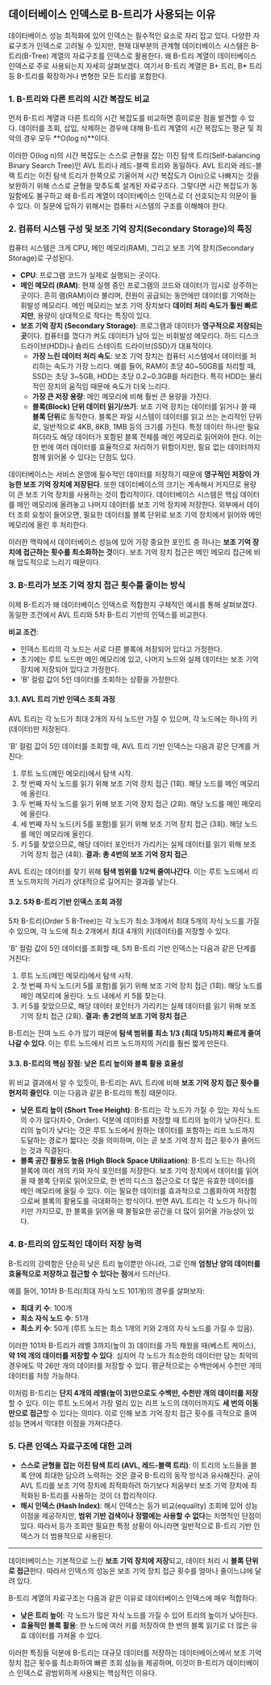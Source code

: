 ## 데이터베이스 인덱스로 B-트리가 사용되는 이유

데이터베이스 성능 최적화에 있어 인덱스는 필수적인 요소로 자리 잡고 있다. 다양한 자료구조가 인덱스로 고려될 수 있지만, 현재 대부분의 관계형 데이터베이스 시스템은 B-트리(B-Tree) 계열의 자료구조를 인덱스로 활용한다. 왜 B-트리 계열이 데이터베이스 인덱스로 주로 사용되는지 자세히 살펴보겠다. 여기서 B-트리 계열은 B+ 트리, B\* 트리 등 B-트리를 확장하거나 변형한 모든 트리를 포함한다.

### 1. B-트리와 다른 트리의 시간 복잡도 비교

먼저 B-트리 계열과 다른 트리의 시간 복잡도를 비교하면 흥미로운 점을 발견할 수 있다. 데이터를 조회, 삽입, 삭제하는 경우에 대해 B-트리 계열의 시간 복잡도는 평균 및 최악의 경우 모두 **O(log n)**이다.

이러한 O(log n)의 시간 복잡도는 스스로 균형을 잡는 이진 탐색 트리(Self-balancing Binary Search Tree)인 AVL 트리나 레드-블랙 트리와 동일하다. AVL 트리와 레드-블랙 트리는 이진 탐색 트리가 한쪽으로 기울어져 시간 복잡도가 O(n)으로 나빠지는 것을 보완하기 위해 스스로 균형을 맞추도록 설계된 자료구조다. 그렇다면 시간 복잡도가 동일함에도 불구하고 왜 B-트리 계열이 데이터베이스 인덱스로 더 선호되는지 의문이 들 수 있다. 이 질문에 답하기 위해서는 컴퓨터 시스템의 구조를 이해해야 한다.

### 2. 컴퓨터 시스템 구성 및 보조 기억 장치(Secondary Storage)의 특징

컴퓨터 시스템은 크게 CPU, 메인 메모리(RAM), 그리고 보조 기억 장치(Secondary Storage)로 구성된다.

- **CPU**: 프로그램 코드가 실제로 실행되는 곳이다.
- **메인 메모리 (RAM)**: 현재 실행 중인 프로그램의 코드와 데이터가 임시로 상주하는 곳이다. 흔히 램(RAM)이라 불리며, 전원이 공급되는 동안에만 데이터를 기억하는 휘발성 메모리다. 메인 메모리는 보조 기억 장치보다 **데이터 처리 속도가 훨씬 빠르지만**, 용량이 상대적으로 작다는 특징이 있다.
- **보조 기억 장치 (Secondary Storage)**: 프로그램과 데이터가 **영구적으로 저장되는 곳**이다. 컴퓨터를 껐다가 켜도 데이터가 남아 있는 비휘발성 메모리다. 하드 디스크 드라이브(HDD)나 솔리드 스테이트 드라이브(SSD)가 대표적이다.
  - **가장 느린 데이터 처리 속도**: 보조 기억 장치는 컴퓨터 시스템에서 데이터를 처리하는 속도가 가장 느리다. 예를 들어, RAM이 초당 40~50GB를 처리할 때, SSD는 초당 3~5GB, HDD는 초당 0.2~0.3GB를 처리한다. 특히 HDD는 물리적인 장치의 움직임 때문에 속도가 더욱 느리다.
  - **가장 큰 저장 용량**: 메인 메모리에 비해 훨씬 큰 용량을 가진다.
  - **블록(Block) 단위 데이터 읽기/쓰기**: 보조 기억 장치는 데이터를 읽거나 쓸 때 **블록 단위**로 동작한다. 블록은 파일 시스템이 데이터를 읽고 쓰는 논리적인 단위로, 일반적으로 4KB, 8KB, 1MB 등의 크기를 가진다. 특정 데이터 하나만 필요하더라도 해당 데이터가 포함된 블록 전체를 메인 메모리로 읽어와야 한다. 이는 한 번에 여러 데이터를 효율적으로 처리하기 위함이지만, 필요 없는 데이터까지 함께 읽어올 수 있다는 단점도 있다.

데이터베이스는 서비스 운영에 필수적인 데이터를 저장하기 때문에 **영구적인 저장이 가능한 보조 기억 장치에 저장된다**. 또한 데이터베이스의 크기는 계속해서 커지므로 용량이 큰 보조 기억 장치를 사용하는 것이 합리적이다. 데이터베이스 시스템은 핵심 데이터를 메인 메모리에 올려놓고 나머지 데이터를 보조 기억 장치에 저장한다. 외부에서 데이터 조회 요청이 들어오면, 필요한 데이터를 블록 단위로 보조 기억 장치에서 읽어와 메인 메모리에 올린 후 처리한다.

이러한 맥락에서 데이터베이스 성능에 있어 가장 중요한 포인트 중 하나는 **보조 기억 장치에 접근하는 횟수를 최소화하는 것**이다. 보조 기억 장치 접근은 메인 메모리 접근에 비해 압도적으로 느리기 때문이다.

### 3. B-트리가 보조 기억 장치 접근 횟수를 줄이는 방식

이제 B-트리가 왜 데이터베이스 인덱스로 적합한지 구체적인 예시를 통해 살펴보겠다. 동일한 조건에서 AVL 트리와 5차 B-트리 기반의 인덱스를 비교한다.

**비교 조건**:

- 인덱스 트리의 각 노드는 서로 다른 블록에 저장되어 있다고 가정한다.
- 초기에는 루트 노드만 메인 메모리에 있고, 나머지 노드와 실제 데이터는 보조 기억 장치에 저장되어 있다고 가정한다.
- 'B' 컬럼 값이 5인 데이터를 조회하는 상황을 가정한다.

#### 3.1. AVL 트리 기반 인덱스 조회 과정

AVL 트리는 각 노드가 최대 2개의 자식 노드만 가질 수 있으며, 각 노드에는 하나의 키(데이터)만 저장된다.

'B' 컬럼 값이 5인 데이터를 조회할 때, AVL 트리 기반 인덱스는 다음과 같은 단계를 거친다:

1.  루트 노드(메인 메모리)에서 탐색 시작.
2.  첫 번째 자식 노드를 읽기 위해 보조 기억 장치 접근 (1회). 해당 노드를 메인 메모리에 올린다.
3.  두 번째 자식 노드를 읽기 위해 보조 기억 장치 접근 (2회). 해당 노드를 메인 메모리에 올린다.
4.  세 번째 자식 노드(키 5를 포함)를 읽기 위해 보조 기억 장치 접근 (3회). 해당 노드를 메인 메모리에 올린다.
5.  키 5를 찾았으므로, 해당 데이터 포인터가 가리키는 실제 데이터를 읽기 위해 보조 기억 장치 접근 (4회).
    **결과: 총 4번의 보조 기억 장치 접근**.

AVL 트리는 데이터를 찾기 위해 **탐색 범위를 1/2씩 줄여나간다**. 이는 루트 노드에서 리프 노드까지의 거리가 상대적으로 길어지는 결과를 낳는다.

#### 3.2. 5차 B-트리 기반 인덱스 조회 과정

5차 B-트리(Order 5 B-Tree)는 각 노드가 최소 3개에서 최대 5개의 자식 노드를 가질 수 있으며, 각 노드에 최소 2개에서 최대 4개의 키(데이터)를 저장할 수 있다.

'B' 컬럼 값이 5인 데이터를 조회할 때, 5차 B-트리 기반 인덱스는 다음과 같은 단계를 거친다:

1.  루트 노드(메인 메모리)에서 탐색 시작.
2.  첫 번째 자식 노드(키 5를 포함)를 읽기 위해 보조 기억 장치 접근 (1회). 해당 노드를 메인 메모리에 올린다. 노드 내에서 키 5를 찾는다.
3.  키 5를 찾았으므로, 해당 데이터 포인터가 가리키는 실제 데이터를 읽기 위해 보조 기억 장치 접근 (2회).
    **결과: 총 2번의 보조 기억 장치 접근**.

B-트리는 잔여 노드 수가 많기 때문에 **탐색 범위를 최소 1/3 (최대 1/5)까지 빠르게 줄여나갈 수 있다**. 이는 루트 노드에서 리프 노드까지의 거리를 훨씬 짧게 만든다.

#### 3.3. B-트리의 핵심 장점: 낮은 트리 높이와 블록 활용 효율성

위 비교 결과에서 알 수 있듯이, B-트리는 AVL 트리에 비해 **보조 기억 장치 접근 횟수를 현저히 줄인다**. 이는 다음과 같은 B-트리의 특징 때문이다.

- **낮은 트리 높이 (Short Tree Height)**: B-트리는 각 노드가 가질 수 있는 자식 노드의 수가 많다(차수, Order). 덕분에 데이터를 저장할 때 트리의 높이가 낮아진다. 트리의 높이가 낮다는 것은 루트 노드에서 원하는 데이터를 포함하는 리프 노드까지 도달하는 경로가 짧다는 것을 의미하며, 이는 곧 보조 기억 장치 접근 횟수가 줄어드는 것과 직결된다.
- **블록 공간 활용도 높음 (High Block Space Utilization)**: B-트리 노드는 하나의 블록에 여러 개의 키와 자식 포인터를 저장한다. 보조 기억 장치에서 데이터를 읽어올 때 블록 단위로 읽어오므로, 한 번의 디스크 접근으로 더 많은 유효한 데이터를 메인 메모리에 올릴 수 있다. 이는 필요한 데이터를 효과적으로 그룹화하여 저장함으로써 블록의 활용도를 극대화하는 방식이다. 반면 AVL 트리는 각 노드가 하나의 키만 가지므로, 한 블록을 읽어올 때 불필요한 공간을 더 많이 읽어올 가능성이 있다.

### 4. B-트리의 압도적인 데이터 저장 능력

B-트리의 강력함은 단순히 낮은 트리 높이뿐만 아니라, 그로 인해 **엄청난 양의 데이터를 효율적으로 저장하고 접근할 수 있다는 점**에서 드러난다.

예를 들어, 101차 B-트리(최대 자식 노드 101개)의 경우를 살펴보자:

- **최대 키 수**: 100개
- **최소 자식 노드 수**: 51개
- **최소 키 수**: 50개 (루트 노드는 최소 1개의 키와 2개의 자식 노드를 가질 수 있음).

이러한 101차 B-트리가 레벨 3까지(높이 3) 데이터를 가득 채웠을 때(베스트 케이스), **약 1억 개의 데이터를 저장할 수 있다**. 심지어 각 노드가 최소한의 데이터만 담는 최악의 경우에도 약 26만 개의 데이터를 저장할 수 있다. 평균적으로는 수백만에서 수천만 개의 데이터를 저장 가능하다.

이처럼 B-트리는 **단지 4개의 레벨(높이 3)만으로도 수백만, 수천만 개의 데이터를 저장**할 수 있다. 이는 루트 노드에서 가장 멀리 있는 리프 노드의 데이터까지도 **세 번의 이동만으로 접근**할 수 있다는 의미다. 이로 인해 보조 기억 장치 접근 횟수를 극적으로 줄여 성능 면에서 막대한 이점을 가져다준다.

### 5. 다른 인덱스 자료구조에 대한 고려

- **스스로 균형을 잡는 이진 탐색 트리 (AVL, 레드-블랙 트리)**: 이 트리의 노드들을 블록 안에 최대한 담으려 노력하는 것은 결국 B-트리의 동작 방식과 유사해진다. 굳이 AVL 트리를 보조 기억 장치에 최적화하려 하기보다 처음부터 보조 기억 장치에 최적화된 B-트리를 사용하는 것이 더 합리적이다.
- **해시 인덱스 (Hash Index)**: 해시 인덱스는 등가 비교(equality) 조회에 있어 성능 이점을 제공하지만, **범위 기반 검색이나 정렬에는 사용할 수 없다**는 치명적인 단점이 있다. 따라서 등가 조회만 필요한 특정 상황이 아니라면 일반적으로 B-트리 기반 인덱스가 더 범용적으로 사용된다.

---

데이터베이스는 기본적으로 느린 **보조 기억 장치에 저장**되고, 데이터 처리 시 **블록 단위로 접근**한다. 따라서 인덱스의 성능은 보조 기억 장치 접근 횟수를 얼마나 줄이느냐에 달려 있다.

B-트리 계열의 자료구조는 다음과 같은 이유로 데이터베이스 인덱스에 매우 적합하다:

- **낮은 트리 높이**: 각 노드가 많은 자식 노드를 가질 수 있어 트리의 높이가 낮아진다.
- **효율적인 블록 활용**: 한 노드에 여러 키를 저장하여 한 번의 블록 읽기로 더 많은 유효 데이터를 가져올 수 있다.

이러한 특징들 덕분에 B-트리는 대규모 데이터를 저장하는 데이터베이스에서 보조 기억 장치 접근 횟수를 최소화하여 빠른 조회 성능을 제공하며, 이것이 B-트리가 데이터베이스 인덱스로 광범위하게 사용되는 핵심적인 이유다.
